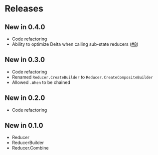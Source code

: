 # Releases

## New in 0.4.0
* Code refactoring
* Ability to optimize Delta when calling sub-state reducers ([#8](https://github.com/mrpmorris/Reducible/issues/8))

## New in 0.3.0
* Code refactoring
* Renamed `Reducer.CreateBuilder` to `Reducer.CreateCompositeBuilder`
* Allowed `.When` to be chained

## New in 0.2.0
* Code refactoring

## New in 0.1.0
* Reducer
* ReducerBuilder
* Reducer.Combine